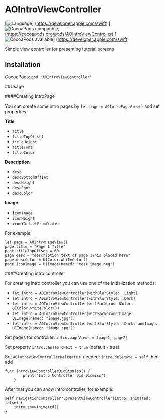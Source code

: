 # AOIntroViewController
[![Language](http://img.shields.io/badge/language-swift-brightgreen.svg?style=flat)]
(https://developer.apple.com/swift)
[![CocoaPods compatible](http://img.shields.io/cocoapods/v/AOIntroViewController.svg?style=flat)]
(https://cocoapods.org/pods/AOIntroViewController)
[![CocoaPods available](http://img.shields.io/badge/available-iOS%208-orange.svg)]
(https://developer.apple.com/swift)

Simple view controller for presenting tutorial screens

## Installation
CocoaPods: 
`pod 'AOIntroViewController'`

##Usage

####Creating IntroPage

You can create some intro pages by `let page = AOIntroPageView()` and set properties:

**Title**

- `title`
- `titleTopOffset`
- `titleHeight`
- `titleFont`
- `titleColor`

**Description**

- `desc`
- `descBottomOffset`
- `descHeight`
- `descFont`
- `descColor`

**Image**

- `iconImage`
- `iconHeight`
- `iconYOffsetFromCenter`

For example:

```
let page = AOIntroPageView()
page.title = "Page 1 Title"
page.titleTopOffset = 60
page.desc = "description text of page 1\nis placed here"
page.descColor = UIColor.whiteColor()
page.iconImage = UIImage(named: "test_image.png")
```

####Creating intro controller

For creating intro controller you can use one of the initialization methods:

- `let intro = AOIntroViewController(withBlurStyle: .Light)`
- `let intro = AOIntroViewController(withBlurStyle: .Dark)`
- `let intro = AOIntroViewController(withBackgroundColor: UIColor.whiteColor())`
- `let intro = AOIntroViewController(withBackgroundImage: UIImage(named: "image.jpg"))`
- `let intro = AOIntroViewController(withBlurStyle: .Dark, andImage: UIImage(named: "image.jpg"))`

Set pages for controller: `intro.pageViews = [page1, page2]`

Set property `intro.canTapToNext = true` (default - true)

Set `AOIntroViewControllerDelegate` if needed: `intro.delegate = self` then add
```
func introViewControllerDidDismiss() {
        print("Intro Controller Did Dismiss")
    }
```
After that you can show intro controller, for example:
```
self.navigationController?.presentViewController(intro, animated: false) {
    intro.showAnimated()
}
```
